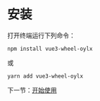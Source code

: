 # 安装

打开终端运行下列命令：

```
npm install vue3-wheel-oylx
```

或

```
yarn add vue3-wheel-oylx
```

下一节：[开始使用](#/doc/get-started)